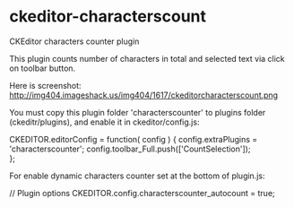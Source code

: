 ckeditor-characterscount
========================

CKEditor characters counter plugin

This plugin counts number of characters in total and selected text via click on toolbar button.

Here is screenshot: http://img404.imageshack.us/img404/1617/ckeditorcharacterscount.png

You must copy this plugin folder 'characterscounter' to plugins folder (ckeditr/plugins), and enable it in ckeditor/config.js:

CKEDITOR.editorConfig = function( config )
{
  config.extraPlugins = 'characterscounter';
  config.toolbar_Full.push(['CountSelection']);  
};

For enable dynamic characters counter set at the bottom of plugin.js:

// Plugin options
CKEDITOR.config.characterscounter_autocount = true; 